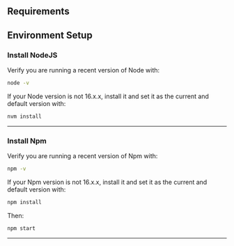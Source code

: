 

## Requirements
## Environment Setup

### Install NodeJS

Verify you are running a recent version of Node with:

```sh
node -v
```

If your Node version is not 16.x.x, install it and set it as the current and
default version with:

```sh
nvm install 
```
---

### Install Npm

Verify you are running a recent version of Npm with:

```sh
npm -v
```

If your Npm version is not 16.x.x, install it and set it as the current and
default version with:

```sh
npm install 
```

Then:

```sh
npm start
```

----
